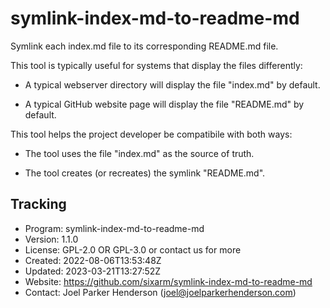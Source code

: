 # symlink-index-md-to-readme-md

Symlink each index.md file to its corresponding README.md file.

This tool is typically useful for systems that display the files differently:

  * A typical webserver directory will display the file "index.md" by default.

  * A typical GitHub website page will display the file "README.md" by default.

This tool helps the project developer be compatibile with both ways:

  * The tool uses the file "index.md" as the source of truth.

  * The tool creates (or recreates) the symlink "README.md".

## Tracking

* Program: symlink-index-md-to-readme-md
* Version: 1.1.0
* License: GPL-2.0 OR GPL-3.0 or contact us for more
* Created: 2022-08-06T13:53:48Z
* Updated: 2023-03-21T13:27:52Z
* Website: https://github.com/sixarm/symlink-index-md-to-readme-md
* Contact: Joel Parker Henderson (joel@joelparkerhenderson.com)
